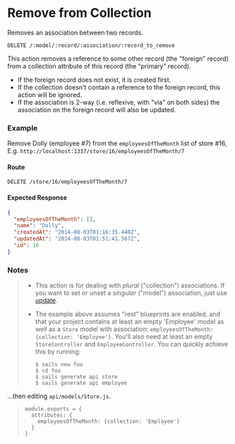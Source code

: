 # Remove from Collection

Removes an association between two records.

```
DELETE /:model/:record/:association/:record_to_remove
```

This action removes a reference to some other record (the "foreign" record) from a collection attribute of this record (the "primary" record).

+ If the foreign record does not exist, it is created first.
+ If the collection doesn't contain a reference to the foreign record, this action will be ignored.
+ If the association is 2-way (i.e. reflexive, with "via" on both sides) the association on the foreign record will also be updated.


### Example

Remove Dolly (employee #7) from the `employeesOfTheMonth` list of store #16, E.g. `http://localhost:1337/store/16/employeesOfTheMonth/7`

#### Route
`DELETE /store/16/employeesOfTheMonth/7`

#### Expected Response

```json
{
  "employeesOfTheMonth": [],
  "name": "Dolly",
  "createdAt": "2014-08-03T01:16:35.440Z",
  "updatedAt": "2014-08-03T01:51:41.567Z",
  "id": 16
}
```

### Notes

> + This action is for dealing with _plural_ ("collection") associations.  If you want to set or unset a _singular_ ("model") association, just use [update](http://sailsjs.org/documentation/reference/blueprint-api/Update.html).
> + The example above assumes "rest" blueprints are enabled, and that your project contains at least an empty 'Employee' model as well as a `Store` model with association: `employeesOfTheMonth: {collection: 'Employee'}`.  You'll also need at least an empty `StoreController` and `EmployeeController`.  You can quickly achieve this by running:
>
>   ```shell
>   $ sails new foo
>   $ cd foo
>   $ sails generate api store
>   $ sails generate api employee
>   ```

...then editing `api/models/Store.js`.

>   ```
>   module.exports = {
>     attributes: {
>       employeesOfTheMonth: {collection: 'Employee'}
>     }
>   }
>   ```

<docmeta name="uniqueID" value="Remove2294521">
<docmeta name="displayName" value="remove from">
